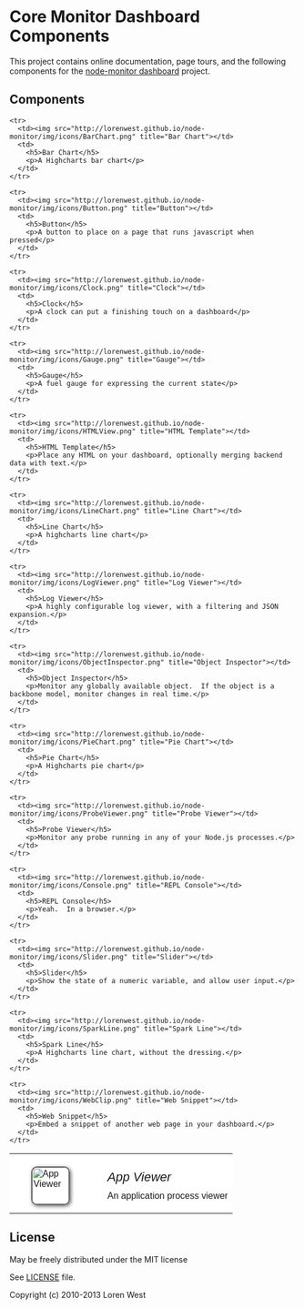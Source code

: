 Core Monitor Dashboard Components
=================================

This project contains online documentation, page tours, and the following components for the [node-monitor dashboard](http://lorenwest.github.io/node-monitor) project.

Components
----------

<style type="text/css">
.readme-table * {
  font-family: Helvetica,Arial,sans-serif;
  font-weight:300;
}
.readme-table td {
  border:none;
  background-color: white !important;
}
.readme-table p {
  margin: 0 0 8px 10px;
  font-size: 16px;
  line-height: 1.3em
}
.readme-table img {
  height: 64px;
  width: 64px;
  margin: 20px 40px 10px 30px;
  border-radius:10px;
  border: 2px solid #666;
  cursor: pointer;
  text-decoration:none;
  -webkit-box-shadow: 2px 2px 6px #666;
}
.readme-table h5 {
  font-size: 22px;
  margin: 20px 0 10px 10px;
}
</style>

<table class="readme-table">
  <tbody>
    <tr>
      <td><img src="http://lorenwest.github.io/node-monitor/img/icons/AppViewer.png" title="App Viewer"></td>
      <td>
        <h5>App Viewer</h5>
        <p>An application process viewer</p>
      </td>
    </tr>

    <tr>
      <td><img src="http://lorenwest.github.io/node-monitor/img/icons/BarChart.png" title="Bar Chart"></td>
      <td>
        <h5>Bar Chart</h5>
        <p>A Highcharts bar chart</p>
      </td>
    </tr>

    <tr>
      <td><img src="http://lorenwest.github.io/node-monitor/img/icons/Button.png" title="Button"></td>
      <td>
        <h5>Button</h5>
        <p>A button to place on a page that runs javascript when pressed</p>
      </td>
    </tr>

    <tr>
      <td><img src="http://lorenwest.github.io/node-monitor/img/icons/Clock.png" title="Clock"></td>
      <td>
        <h5>Clock</h5>
        <p>A clock can put a finishing touch on a dashboard</p>
      </td>
    </tr>

    <tr>
      <td><img src="http://lorenwest.github.io/node-monitor/img/icons/Gauge.png" title="Gauge"></td>
      <td>
        <h5>Gauge</h5>
        <p>A fuel gauge for expressing the current state</p>
      </td>
    </tr>

    <tr>
      <td><img src="http://lorenwest.github.io/node-monitor/img/icons/HTMLView.png" title="HTML Template"></td>
      <td>
        <h5>HTML Template</h5>
        <p>Place any HTML on your dashboard, optionally merging backend data with text.</p>
      </td>
    </tr>

    <tr>
      <td><img src="http://lorenwest.github.io/node-monitor/img/icons/LineChart.png" title="Line Chart"></td>
      <td>
        <h5>Line Chart</h5>
        <p>A highcharts line chart</p>
      </td>
    </tr>

    <tr>
      <td><img src="http://lorenwest.github.io/node-monitor/img/icons/LogViewer.png" title="Log Viewer"></td>
      <td>
        <h5>Log Viewer</h5>
        <p>A highly configurable log viewer, with a filtering and JSON expansion.</p>
      </td>
    </tr>

    <tr>
      <td><img src="http://lorenwest.github.io/node-monitor/img/icons/ObjectInspector.png" title="Object Inspector"></td>
      <td>
        <h5>Object Inspector</h5>
        <p>Monitor any globally available object.  If the object is a backbone model, monitor changes in real time.</p>
      </td>
    </tr>

    <tr>
      <td><img src="http://lorenwest.github.io/node-monitor/img/icons/PieChart.png" title="Pie Chart"></td>
      <td>
        <h5>Pie Chart</h5>
        <p>A Highcharts pie chart</p>
      </td>
    </tr>

    <tr>
      <td><img src="http://lorenwest.github.io/node-monitor/img/icons/ProbeViewer.png" title="Probe Viewer"></td>
      <td>
        <h5>Probe Viewer</h5>
        <p>Monitor any probe running in any of your Node.js processes.</p>
      </td>
    </tr>

    <tr>
      <td><img src="http://lorenwest.github.io/node-monitor/img/icons/Console.png" title="REPL Console"></td>
      <td>
        <h5>REPL Console</h5>
        <p>Yeah.  In a browser.</p>
      </td>
    </tr>

    <tr>
      <td><img src="http://lorenwest.github.io/node-monitor/img/icons/Slider.png" title="Slider"></td>
      <td>
        <h5>Slider</h5>
        <p>Show the state of a numeric variable, and allow user input.</p>
      </td>
    </tr>

    <tr>
      <td><img src="http://lorenwest.github.io/node-monitor/img/icons/SparkLine.png" title="Spark Line"></td>
      <td>
        <h5>Spark Line</h5>
        <p>A Highcharts line chart, without the dressing.</p>
      </td>
    </tr>

    <tr>
      <td><img src="http://lorenwest.github.io/node-monitor/img/icons/WebClip.png" title="Web Snippet"></td>
      <td>
        <h5>Web Snippet</h5>
        <p>Embed a snippet of another web page in your dashboard.</p>
      </td>
    </tr>

  </tbody>
</table>

License
-------

May be freely distributed under the MIT license

See [LICENSE](https://github.com/lorenwest/core-monitor/blob/master/LICENSE) file.

Copyright (c) 2010-2013 Loren West